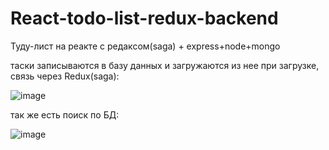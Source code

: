 # React-todo-list-redux-backend

Туду-лист на реакте с редаксом(saga) + express+node+mongo

таски записываются в базу данных и загружаются из нее при загрузке, связь через Redux(saga):

![image](https://user-images.githubusercontent.com/47707728/111154288-1ea20f00-85a4-11eb-830e-d5402f27ead9.png)

так же есть поиск по БД:

![image](https://user-images.githubusercontent.com/47707728/111154326-2a8dd100-85a4-11eb-945c-57bd05f7db4c.png)

